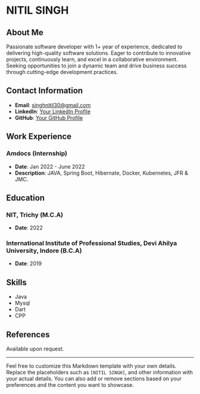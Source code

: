 
# NITIL SINGH

## About Me

Passionate software developer with 1+ year of experience, dedicated to delivering high-quality software solutions. Eager to contribute to innovative projects, continuously learn, and excel in a collaborative environment. Seeking opportunities to join a dynamic team and drive business success through cutting-edge development practices.

## Contact Information

- **Email**: [singhnitil30@gmail.com](mailto:singhnitil30@gmail.com)
- **LinkedIn**: [Your LinkedIn Profile](linkedin.com/in/nitil-singh-43ba561a4/)
- **GitHub**: [Your GitHub Profile](https://github.com/Singh62)

## Work Experience

### Amdocs (Internship)
- **Date**: Jan 2022 - June 2022
- **Description**: JAVA, Spring Boot, Hibernate, Docker, Kubernetes, JFR & JMC.

## Education

### NIT, Trichy (M.C.A)
- **Date**: 2022

### International Institute of Professional Studies, Devi Ahilya University, Indore (B.C.A)
- **Date**: 2019


## Skills

- Java
- Mysql
- Dart
- CPP

## References

Available upon request.

---

Feel free to customize this Markdown template with your own details. Replace the placeholders such as `[NITIL SINGH]`, and other information with your actual details. You can also add or remove sections based on your preferences and the content you want to showcase.

